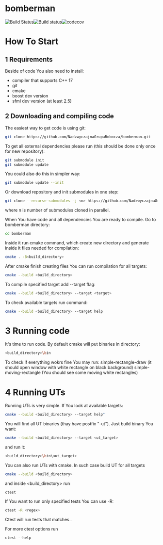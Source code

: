 # bomberman
[![Build Status](https://travis-ci.org/NadzwyczajnaGrupaRobocza/bomberman.svg?branch=master)](https://travis-ci.org/NadzwyczajnaGrupaRobocza/bomberman)[![Build status](https://ci.appveyor.com/api/projects/status/60vqqan3qtj4eu35/branch/master?svg=true)](https://ci.appveyor.com/project/Abergard/bomberman/branch/master)[![codecov](https://codecov.io/gh/NadzwyczajnaGrupaRobocza/bomberman/branch/master/graph/badge.svg)](https://codecov.io/gh/NadzwyczajnaGrupaRobocza/bomberman)


# How To Start

## 1 Requirements

Beside of code You also need to install:
- compiler that supports C++ 17
- git
- cmake
- boost dev version
- sfml dev version (at least 2.5)

## 2 Downloading and compiling code

The easiest way to get code is using git:
```sh
git clone https://github.com/NadzwyczajnaGrupaRobocza/bomberman.git
```

To get all external dependencies please run (this should be done only once for new repository):
```sh
git submodule init
git submodule update
```

You could also do this in simpler way:
```sh
git submodule update --init
```

Or download repository and init submodules in one step:
```sh
git clone --recurse-submodules -j <n> https://github.com/NadzwyczajnaGrupaRobocza/bomberman.git
```
where n is number of submodules cloned in parallel.

When You have code and all dependencies You are ready to compile. Go to bomberman directory:
```sh
cd bomberman
```

Inside it run cmake command, which create new directory and generate inside it files needed for compilation:
```sh
cmake . -B<build_directory>
```

After cmake finish creating files You can run compilation for all targets:
```sh
cmake --build <build_directory>
```

To compile specified target add --target flag:
```sh
cmake --build <build_directory> --target <target>
```

To  check available targets run command:
```sh
cmake --build <build_directory> --target help
```

# 3 Running code

It's time to run code. By default cmake will put binaries in directory:
```sh
<build_directory>\bin
```
To check if everything wokrs fine You may run:
simple-rectangle-draw (it should open window with white rectangle on black background)
simple-moving-rectangle (You should see some moving white rectangles)

# 4 Running UTs

Running UTs is very simple. If You look at available targets:
```sh
cmake --build <build_directory> --target help"
```
You will find all UT binaries (thay have postfix "-ut"). Just build binary You want:
```sh
cmake --build <build_directory> --target <ut_target>
```
and run it:
```sh
<build_directory>\bin\<ut_target>
```

You can also run UTs with cmake. In such case build UT for all targets
```sh
cmake --build <build_directory>
```
and inside <build_directory> run
```
ctest
```
If You want to run only specified tests You can use -R:
```sh
ctest -R <regex>
```
Ctest will run tests that matches <regex>.

For more ctest options run
```
ctest --help
```
